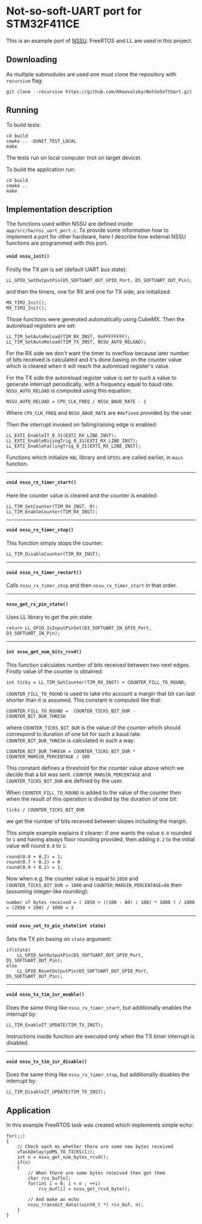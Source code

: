 # Not-so-soft-UART port for STM32F411CE

This is an example port of [NSSU](https://github.com/KKoovalsky/NotSoSoftUart). FreeRTOS and LL are used in this 
project. 

## Downloading

As multiple submodules are used one must clone the repository with `recursive` flag:
```
git clone --recursive https://github.com/KKoovalsky/NotSoSoftUart.git
```

## Running

To build tests:

```
cd build
cmake .. -DUNIT_TEST_LOCAL
make
```

The tests run on local computer (not on target device).

To build the application run:
```
cd build
cmake ..
make
```

## Implementation description

The functions used within NSSU are defined inside `app/src/hw/nss_uart_port.c`. To provide some information how to
implement a port for other hardware, here I describe how external NSSU functions are programmed with this port.

#### `void nssu_init()`

Firstly the TX pin is set (default UART bus state):
```
LL_GPIO_SetOutputPin(D5_SOFTUART_OUT_GPIO_Port, D5_SOFTUART_OUT_Pin);
```
and then the timers, one for RX and one for TX side, are initialized:
```
MX_TIM2_Init();
MX_TIM3_Init();
```
Those functions were generated automatically using CubeMX.
Then the autoreload registers are set:
```
LL_TIM_SetAutoReload(TIM_RX_INST, 0xFFFFFFFF);
LL_TIM_SetAutoReload(TIM_TX_INST, NSSU_AUTO_RELOAD);
```
For the RX side we don't want the timer to overflow because later number of bits received is calculated and it's done
basing on the counter value which is cleared when it will reach the autoreload register's value.

For the TX side the autoreload register value is set to such a value to generate interrupt periodically, with a 
frequency equal to baud rate. `NSSU_AUTO_RELOAD` is computed using this equation:

```
NSSU_AUTO_RELOAD = CPU_CLK_FREQ / NSSU_BAUD_RATE - 1 
```

Where `CPU_CLK_FREQ` and `NSSU_BAUD_RATE` are `#define`s provided by the user.

Then the interrupt invoked on falling/raising edge is enabled:

```
LL_EXTI_EnableIT_0_31(EXTI_RX_LINE_INST);
LL_EXTI_EnableRisingTrig_0_31(EXTI_RX_LINE_INST);
LL_EXTI_EnableFallingTrig_0_31(EXTI_RX_LINE_INST);
``` 

Functions which initialize `HAL` library and `GPIOs` are called earlier, in `main` function.

---

#### `void nssu_rx_timer_start()`

Here the counter value is cleared and the counter is enabled:
```
LL_TIM_SetCounter(TIM_RX_INST, 0);
LL_TIM_EnableCounter(TIM_RX_INST);
```

---

#### `void nssu_rx_timer_stop()`

This function simply stops the counter:
```
LL_TIM_DisableCounter(TIM_RX_INST);
```

---

#### `void nssu_rx_timer_restart()`

Calls `nssu_rx_timer_stop` and then `nssu_rx_timer_start` in that order.

---

#### `nssu_get_rx_pin_state()`

Uses LL library to get the pin state:

```
return LL_GPIO_IsInputPinSet(D3_SOFTUART_IN_GPIO_Port, D3_SOFTUART_IN_Pin);
```

---

#### `int nssu_get_num_bits_rcvd()`

This function calculates number of bits received between two next edges. Firstly value of the counter is obtained:
```
int ticks = LL_TIM_GetCounter(TIM_RX_INST) + COUNTER_FILL_TO_ROUND;
```
`COUNTER_FILL_TO_ROUND` is used to take into account a margin that bit can last shorter than it is assumed. This
constant is computed like that:
```
COUNTER_FILL_TO_ROUND =  COUNTER_TICKS_BIT_DUR - COUNTER_BIT_DUR_THRESH
```
where `COUNTER_TICKS_BIT_DUR` is the value of the counter which should correspond to duration of one bit for such a
baud rate. `COUNTER_BIT_DUR_THRESH` is calculated in such a way:
```
COUNTER_BIT_DUR_THRESH = COUNTER_TICKS_BIT_DUR * COUNTER_MARGIN_PERCENTAGE / 100
```
This constant defines a threshold for the counter value above which we decide that a bit was sent.
`COUNTER_MARGIN_PERCENTAGE` and `COUNTER_TICKS_BIT_DUR` are defined by the user.

When `COUNTER_FILL_TO_ROUND` is added to the value of the counter then when the result of this operation is divided
by the duration of one bit:
```
ticks / COUNTER_TICKS_BIT_DUR
```
we get the number of bits received between slopes including the margin.

This simple example explains it clearer: if one wants the value `0.8` rounded to `1` and having always floor rounding
provided, then adding `0.2` to the initial value will round `0.8` to `1`:

```
round(0.8 + 0.2) = 1;
round(0.7 + 0.2) = 0
round(0.9 + 0.2) = 1;
```
Now when e.g. the counter value is equal to `2850` and `COUNTER_TICKS_BIT_DUR = 1000` and 
`COUNTER_MARGIN_PERCENTAGE=80` then (assuming integer-like rounding):
```
number of bytes received = ( 2850 + ((100 - 80) / 100) * 1000 ) / 1000 = (2850 + 200) / 1000 = 3
```

---

#### `void nssu_set_tx_pin_state(int state)`

Sets the TX pin basing on `state` argument:
```
if(state)
	LL_GPIO_SetOutputPin(D5_SOFTUART_OUT_GPIO_Port, D5_SOFTUART_OUT_Pin);
else
	LL_GPIO_ResetOutputPin(D5_SOFTUART_OUT_GPIO_Port, D5_SOFTUART_OUT_Pin);
```

---

#### `void nssu_tx_tim_isr_enable()`

Does the same thing like `nssu_rx_timer_start`, but additionally enables the interrupt by:
```
LL_TIM_EnableIT_UPDATE(TIM_TX_INST);
```
Instructions inside function are executed only when the TX timer interrupt is disabled.

---

#### `void nssu_tx_tim_isr_disable()`

Does the same thing like `nssu_rx_timer_stop`, but additionally disables the interrupt by:
```
LL_TIM_DisableIT_UPDATE(TIM_TX_INST);
```

## Application

In this example FreeRTOS task was created which implements simple echo:

```
for(;;)
{
	// Check each ms whether there are some new bytes received 
	vTaskDelay(pdMS_TO_TICKS(1));
	int n = nssu_get_num_bytes_rcvd();
	if(n)
	{
		// When there are some bytes received then get them
		char rcv_buf[n];
		for(int i = 0; i < n ; ++i)
			rcv_buf[i] = nssu_get_rcvd_byte();

		// And make an echo
		nssu_transmit_data((uint8_t *) rcv_buf, n);
	}
}
```
